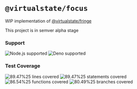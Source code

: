 # `@virtualstate/focus`

WIP implementation of [@virtualstate/fringe](https://github.com/virtualstate/x/blob/main/packages/fringe)

This project is in semver alpha stage

[//]: # (badges)

### Support

 ![Node.js supported](https://img.shields.io/badge/node-%3E%3D16.0.0-blue) ![Deno supported](https://img.shields.io/badge/deno-%3E%3D1.17.0-blue) 

### Test Coverage

 ![89.47%25 lines covered](https://img.shields.io/badge/lines-89.47%25-brightgreen) ![89.47%25 statements covered](https://img.shields.io/badge/statements-89.47%25-brightgreen) ![86.54%25 functions covered](https://img.shields.io/badge/functions-86.54%25-brightgreen) ![80.49%25 branches covered](https://img.shields.io/badge/branches-80.49%25-brightgreen)

[//]: # (badges)
